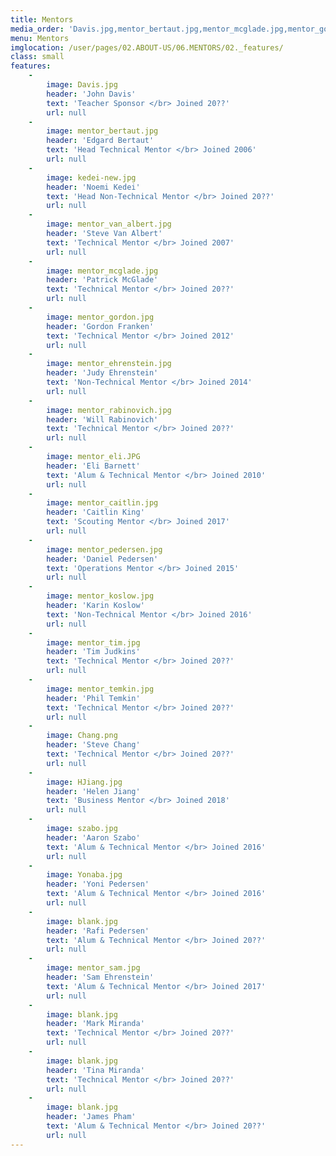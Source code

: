 ```yaml
---
title: Mentors
media_order: 'Davis.jpg,mentor_bertaut.jpg,mentor_mcglade.jpg,mentor_gordon.jpg,mentor_rabinovich.jpg,mentor_eli.JPG,mentor_temkin.jpg,mentor_van_albert.jpg,mentor_ehrenstein.jpg,mentor_caitlin.jpg,mentor_pedersen.jpg,mentor_koslow.jpg,mentor_sam.jpg,mentor_tim.jpg,kedei-new.jpg,szabo.jpg,Chang.png,Yoni.jpeg,Yonaba.jpg,HJiang.jpg,blank.jpg'
menu: Mentors
imglocation: /user/pages/02.ABOUT-US/06.MENTORS/02._features/
class: small
features:
    -
        image: Davis.jpg
        header: 'John Davis'
        text: 'Teacher Sponsor </br> Joined 20??'
        url: null
    -
        image: mentor_bertaut.jpg
        header: 'Edgard Bertaut'
        text: 'Head Technical Mentor </br> Joined 2006'
        url: null
    -
        image: kedei-new.jpg
        header: 'Noemi Kedei'
        text: 'Head Non-Technical Mentor </br> Joined 20??'
        url: null
    -
        image: mentor_van_albert.jpg
        header: 'Steve Van Albert'
        text: 'Technical Mentor </br> Joined 2007'
        url: null
    -
        image: mentor_mcglade.jpg
        header: 'Patrick McGlade'
        text: 'Technical Mentor </br> Joined 20??'
        url: null
    -
        image: mentor_gordon.jpg
        header: 'Gordon Franken'
        text: 'Technical Mentor </br> Joined 2012'
        url: null
    -
        image: mentor_ehrenstein.jpg
        header: 'Judy Ehrenstein'
        text: 'Non-Technical Mentor </br> Joined 2014'
        url: null
    -
        image: mentor_rabinovich.jpg
        header: 'Will Rabinovich'
        text: 'Technical Mentor </br> Joined 20??'
        url: null
    -
        image: mentor_eli.JPG
        header: 'Eli Barnett'
        text: 'Alum & Technical Mentor </br> Joined 2010'
        url: null
    -
        image: mentor_caitlin.jpg
        header: 'Caitlin King'
        text: 'Scouting Mentor </br> Joined 2017'
        url: null
    -
        image: mentor_pedersen.jpg
        header: 'Daniel Pedersen'
        text: 'Operations Mentor </br> Joined 2015'
        url: null
    -
        image: mentor_koslow.jpg
        header: 'Karin Koslow'
        text: 'Non-Technical Mentor </br> Joined 2016'
        url: null
    -
        image: mentor_tim.jpg
        header: 'Tim Judkins'
        text: 'Technical Mentor </br> Joined 20??'
        url: null
    -
        image: mentor_temkin.jpg
        header: 'Phil Temkin'
        text: 'Technical Mentor </br> Joined 20??'
        url: null
    -
        image: Chang.png
        header: 'Steve Chang'
        text: 'Technical Mentor </br> Joined 20??'
        url: null
    -
        image: HJiang.jpg
        header: 'Helen Jiang'
        text: 'Business Mentor </br> Joined 2018'
        url: null
    -
        image: szabo.jpg
        header: 'Aaron Szabo'
        text: 'Alum & Technical Mentor </br> Joined 2016'
        url: null
    -
        image: Yonaba.jpg
        header: 'Yoni Pedersen'
        text: 'Alum & Technical Mentor </br> Joined 2016'
        url: null
    -
        image: blank.jpg
        header: 'Rafi Pedersen'
        text: 'Alum & Technical Mentor </br> Joined 20??'
        url: null
    -
        image: mentor_sam.jpg
        header: 'Sam Ehrenstein'
        text: 'Alum & Technical Mentor </br> Joined 2017'
        url: null
    -
        image: blank.jpg
        header: 'Mark Miranda'
        text: 'Technical Mentor </br> Joined 20??'
        url: null
    -
        image: blank.jpg
        header: 'Tina Miranda'
        text: 'Technical Mentor </br> Joined 20??'
        url: null
    -
        image: blank.jpg
        header: 'James Pham'
        text: 'Alum & Technical Mentor </br> Joined 20??'
        url: null
---
```


